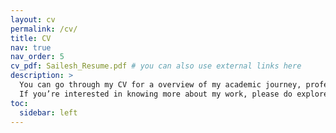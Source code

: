 ```yaml
---
layout: cv
permalink: /cv/
title: CV
nav: true
nav_order: 5
cv_pdf: Sailesh_Resume.pdf # you can also use external links here
description: > 
  You can go through my CV for a overview of my academic journey, professional experiences, personal projects and significant accomplishments. For a comprehensive overview, you can download the full PDF version of my resume by clicking on the button above. 
  If you’re interested in knowing more about my work, please do explore other sections of this website or reach out to me directly through email or Linkedin.
toc:
  sidebar: left
---
```

